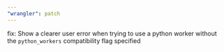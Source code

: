```yaml
---
"wrangler": patch
---
```


fix: Show a clearer user error when trying to use a python worker without the `python_workers` compatibility flag specified
